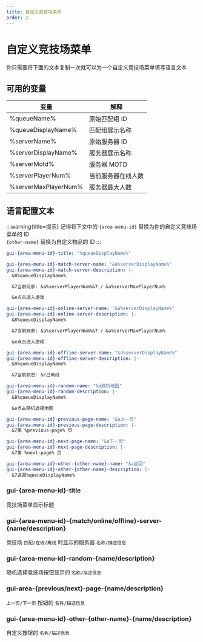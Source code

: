 ```yaml
---
title: 自定义竞技场菜单
order: 2
---
```


# 自定义竞技场菜单

你只需要将下面的文本复制一次就可以为一个自定义竞技场菜单填写语言文本

## 可用的变量
| 变量                   | 解释        |
| -------------------- | --------- |
| %queueName%          | 原始匹配组 ID  |
| %queueDisplayName%   | 匹配组展示名称   |
| %serverName%         | 原始服务器 ID  |
| %serverDisplayName%  | 服务器展示名称   |
| %serverMotd%         | 服务器 MOTD  |
| %serverPlayerNum%    | 当前服务器在线人数 |
| %serverMaxPlayerNum% | 服务器最大人数   |

## 语言配置文本

:::warning{title=提示}
记得将下文中的 `{area-menu-id}` 替换为你的自定义竞技场菜单的 ID\
`{other-name}` 替换为自定义物品的 ID
:::

```yaml
gui-{area-menu-id}-title: "%queueDisplayName%"

gui-{area-menu-id}-match-server-name: "&a%serverDisplayName%"
gui-{area-menu-id}-match-server-description: |-
  &8%queueDisplayName%

  &7当前玩家: &a%serverPlayerNum%&7 / &a%serverMaxPlayerNum%

  &e点击进入游戏

gui-{area-menu-id}-online-server-name: "&a%serverDisplayName%"
gui-{area-menu-id}-online-server-description: |-
  &8%queueDisplayName%

  &7当前玩家: &a%serverPlayerNum%&7 / &a%serverMaxPlayerNum%

  &e点击进入游戏

gui-{area-menu-id}-offline-server-name: "&a%serverDisplayName%"
gui-{area-menu-id}-offline-server-description: |-
  &8%queueDisplayName%

  &7当前状态: &c已离线

gui-{area-menu-id}-random-name: "&a随机地图"
gui-{area-menu-id}-random-description: |-
  &8%queueDisplayName%

  &e点击随机选择地图

gui-{area-menu-id}-previous-page-name: "&a上一页"
gui-{area-menu-id}-previous-page-description: |-
  &7第 %previous-page% 页

gui-{area-menu-id}-next-page-name: "&a下一页"
gui-{area-menu-id}-next-page-description: |-
  &7第 %next-page% 页

gui-{area-menu-id}-other-{other-name}-name: "&a返回"
gui-{area-menu-id}-other-{other-name}-description: |-
  &7返回%queueDisplayName%
```

### gui-{area-menu-id}-title
竞技场菜单显示标题

### gui-{area-menu-id}-{match/online/offline}-server-{name/description}
竞技场 `匹配/在线/离线` 时显示的服务器 `名称/描述信息`

### gui-{area-menu-id}-random-{name/description}
随机选择竞技场按钮显示的 `名称/描述信息`

### gui-area-{previous/next}-page-{name/description}
`上一页/下一页` 按钮的 `名称/描述信息`

### gui-{area-menu-id}-other-{other-name}-{name/description}
自定义按钮的 `名称/描述信息`
